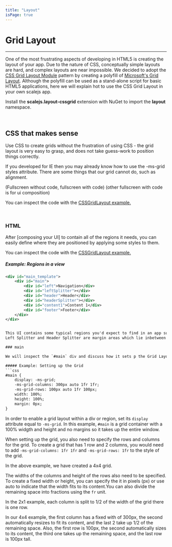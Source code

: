 ```yaml
---
title: "Layout"
isPage: true
---
```


# Grid Layout

<hr>

One of the most frustrating aspects of developing in HTML5 is creating the layout of your app.
Due to the nature of CSS, conceptually simple layouts are hard, and complex layouts are near impossible.
We decided to adopt the [CSS Grid Layout Module](http://www.w3.org/TR/css-grid-1/) pattern by
creating a polyfill of [Microsoft's Grid Layout](http://msdn.microsoft.com/en-us/library/ie/hh673533(v=vs.85).aspx).
Although the polyfill can be used as a stand-alone script for basic HTML5 applications, here we will
explain hot to use the CSS Grid Layout in your own scalejs app.

Install the __scalejs.layout-cssgrid__ extension with NuGet to import the __layout__ namespace.

<br>

## CSS that makes sense

Use CSS to create grids without the frustration of using CSS - the grid layout is very easy to grasp,
and does not take guess-work to position things correctly. 

If you developed for IE then you may already know how to use the -ms-grid styles attribute.
There are some things that our grid cannot do, such as alignment.

(Fullscreen without code, fullscreen with code) (other fullscreen with code is for ui composition)

You can inspect the code with the [CSSGridLayout example.](http://scalejs.com/scalejs-examples/CssGridLayout/CssGridLayout/) 

<br>

### HTML

After [composing your UI] to contain all of the regions it needs, you can easily define where they are positioned
by applying some styles to them. 

You can inspect the code with the [CSSGridLayout example.](http://scalejs.com/scalejs-examples/CssGridLayout/CssGridLayout/) 

##### Example: Regions in a view
```xml
<div id="main_template">
    <div id="main">
        <div id="left">Navigation</div>
        <div id="leftSplitter"></div>
        <div id="header">Header</div>
        <div id="headerSplitter"></div>
        <div id="content1">Content 1</div>
        <div id="footer">Footer</div>
    </div>
</div>


This UI contains some typical regions you'd expect to find in an app such as left section, a header, content, and a fooder.  
Left Splitter and Header Splitter are margin areas which lie inbetween regions, but can also be [splitters.](./layout.html#splitters).

### main

We will inspect the `#main` div and discuss how it sets p the Grid Layout.

##### Example: Setting up the Grid
```css
#main {
    display: -ms-grid;
	-ms-grid-columns: 300px auto 1fr 1fr; 
	-ms-grid-rows: 100px auto 1fr 100px; 
	width: 100%;
    height: 100%;
    margin: 0px;
}
```

In order to enable a grid layout within a div or region, set its `display` attribute equal to `-ms-grid`.
In this example, `#main` is a grid container with a 100% widgth and height and no margins so it takes up the entire window.

When setting up the grid, you also need to specify the rows and columns for the grid.
To create a grid that has 1 row and 2 columns, 
you would need to add `-ms-grid-columns: 1fr 1fr` and `-ms-grid-rows: 1fr` to the style of the grid.

In the above example, we have created a 4x4 grid.

The widths of the columns and height of the rows also need to be specified.
To create a fixed width or height, you can specify the it in pixels (px) or use auto to
indicate that the width fits to its content.You can also divide the remaining space into fractions using  the `fr` unit.

In the 2x1 example, each column is split to 1/2 of the width of the grid there is one row.

In our 4x4 example, the first column has a fixed with of 300px, the second automatically
resizes to fit its content, and the last 2 take up 1/2 of the remaining space. 
Also, the first row is 100px, the second automatically sizes to its content, 
the third one takes up the remaining space, and the last row is 100px tall.

